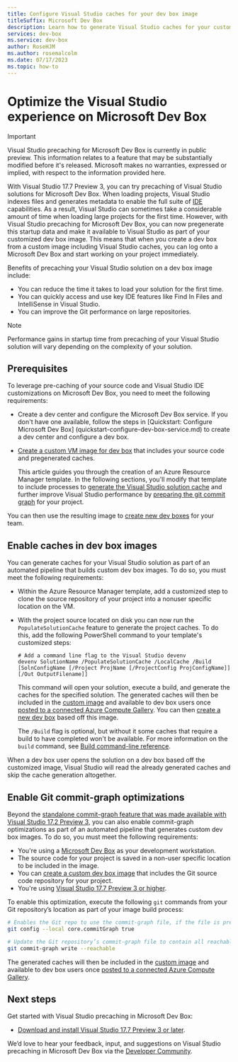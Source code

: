 ```yaml
---
title: Configure Visual Studio caches for your dev box image
titleSuffix: Microsoft Dev Box
description: Learn how to generate Visual Studio caches for your customized Dev Box image.
services: dev-box
ms.service: dev-box
author: RoseHJM
ms.author: rosemalcolm
ms.date: 07/17/2023
ms.topic: how-to
---
```


# Optimize the Visual Studio experience on Microsoft Dev Box

> [!IMPORTANT]
> Visual Studio precaching for Microsoft Dev Box is currently in public preview. This information relates to a feature that may be substantially modified before it's released. Microsoft makes no warranties, expressed or implied, with respect to the information provided here.

With Visual Studio 17.7 Preview 3, you can try precaching of Visual Studio solutions for Microsoft Dev Box. When loading projects, Visual Studio indexes files and generates metadata to enable the full suite of [IDE](/visualstudio/get-started/visual-studio-ide) capabilities. As a result, Visual Studio can sometimes take a considerable amount of time when loading large projects for the first time. However, with Visual Studio precaching for Microsoft Dev Box, you can now pregenerate this startup data and make it available to Visual Studio as part of your customized dev box image. This means that when you create a dev box from a custom image including Visual Studio caches, you can log onto a Microsoft Dev Box and start working on your project immediately.

Benefits of precaching your Visual Studio solution on a dev box image include:
- You can reduce the time it takes to load your solution for the first time. 
- You can quickly access and use key IDE features like Find In Files and IntelliSense in Visual Studio.
- You can improve the Git performance on large repositories.

> [!NOTE]
> Performance gains in startup time from precaching of your Visual Studio solution will vary depending on the complexity of your solution.

## Prerequisites

To leverage pre-caching of your source code and Visual Studio IDE customizations on Microsoft Dev Box, you need to meet the following requirements:

- Create a dev center and configure the Microsoft Dev Box service. If you don't have one available, follow the steps in [Quickstart: Configure Microsoft Dev Box] (quickstart-configure-dev-box-service.md) to create a dev center and configure a dev box.
- [Create a custom VM image for dev box](how-to-customize-devbox-azure-image-builder.md) that includes your source code and pregenerated caches. 

  This article guides you through the creation of an Azure Resource Manager template. In the following sections, you'll modify that template to include processes to [generate the Visual Studio solution cache](#enable-caches-in-dev-box-images) and further improve Visual Studio performance by [preparing the git commit graph](#enable-git-commit-graph-optimizations) for your project.

You can then use the resulting image to [create new dev boxes](quickstart-configure-dev-box-service.md#3-create-a-dev-box-definition) for your team.

## Enable caches in dev box images

You can generate caches for your Visual Studio solution as part of an automated pipeline that builds custom dev box images. To do so, you must meet the following requirements:

* Within the Azure Resource Manager template, add a customized step to clone the source repository of your project into a nonuser specific location on the VM.
* With the project source located on disk you can now run the `PopulateSolutionCache` feature to generate the project caches. To do this, add the following PowerShell command to your template's customized steps:

    ```shell
    # Add a command line flag to the Visual Studio devenv
    devenv SolutionName /PopulateSolutionCache /LocalCache /Build [SolnConfigName [/Project ProjName [/ProjectConfig ProjConfigName]] [/Out OutputFilename]]
    ```
    
    This command will open your solution, execute a build, and generate the caches for the specified solution. The generated caches will then be included in the [custom image](how-to-customize-devbox-azure-image-builder.md) and available to dev box users once [posted to a connected Azure Compute Gallery](../virtual-machines/shared-image-galleries.md). You can then [create a new dev box](quickstart-configure-dev-box-service.md#3-create-a-dev-box-definition) based off this image.
    
    The `/Build` flag is optional, but without it some caches that require a build to have completed won't be available. For more information on the `build` command, see [Build command-line reference](/visualstudio/ide/reference/build-devenv-exe). 

When a dev box user opens the solution on a dev box based off the customized image, Visual Studio will read the already generated caches and skip the cache generation altogether. 

## Enable Git commit-graph optimizations

Beyond the [standalone commit-graph feature that was made available with Visual Studio 17.2 Preview 3](https://devblogs.microsoft.com/visualstudio/supercharge-your-git-experience-in-vs/), you can also enable commit-graph optimizations as part of an automated pipeline that generates custom dev box images. To do so, you must meet the following requirements:

* You're using a [Microsoft Dev Box](overview-what-is-microsoft-dev-box.md) as your development workstation.
* The source code for your project is saved in a non-user specific location to be included in the image.
* You can [create a custom dev box image](how-to-customize-devbox-azure-image-builder.md) that includes the Git source code repository for your project.
* You're using [Visual Studio 17.7 Preview 3 or higher](https://visualstudio.microsoft.com/vs/preview/).
 
To enable this optimization, execute the following `git` commands from your Git repository’s location as part of your image build process: 

```bash
# Enables the Git repo to use the commit-graph file, if the file is present 
git config --local core.commitGraph true

# Update the Git repository’s commit-graph file to contain all reachable commits
git commit-graph write --reachable
```

The generated caches will then be included in the [custom image](how-to-customize-devbox-azure-image-builder.md) and available to dev box users once [posted to a connected Azure Compute Gallery](../virtual-machines/shared-image-galleries.md). 

## Next steps

Get started with Visual Studio precaching in Microsoft Dev Box:

- [Download and install Visual Studio 17.7 Preview 3 or later](https://visualstudio.microsoft.com/vs/preview/).

We’d love to hear your feedback, input, and suggestions on Visual Studio precaching in Microsoft Dev Box via the [Developer Community](https://visualstudio.microsoft.com/vs/preview/).